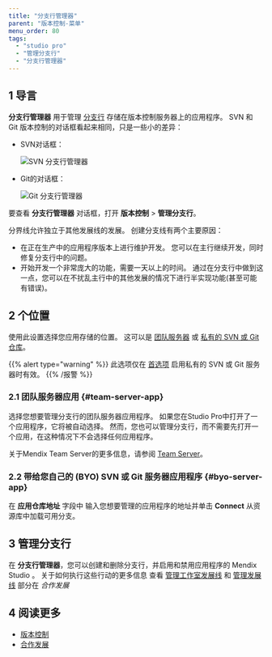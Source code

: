 ```yaml
---
title: "分支行管理器"
parent: "版本控制-菜单"
menu_order: 80
tags:
  - "studio pro"
  - "管理分支行"
  - "分支行管理器"
---
```


## 1 导言

**分支行管理器** 用于管理 [分支行](version-control#branches) 存储在版本控制服务器上的应用程序。 SVN 和 Git 版本控制的对话框看起来相同，只是一些小的差异：

*  SVN对话框：

    ![SVN 分支行管理器](attachments/version-control-menu/branch-line-manager.png)

*  Git的对话框：

    ![Git 分支行管理器](attachments/version-control-menu/git-branch-line-manager.png)

要查看 **分支行管理器** 对话框，打开 **版本控制** > **管理分支行**。

分界线允许独立于其他发展线的发展。 创建分支线有两个主要原因：

* 在正在生产中的应用程序版本上进行维护开发。 您可以在主行继续开发，同时修复分支行中的问题。
* 开始开发一个非常庞大的功能，需要一天以上的时间。 通过在分支行中做到这一点，您可以在不扰乱主行中的其他发展的情况下进行半实现功能(甚至可能有错误)。

## 2 个位置

使用此设置选择您应用存储的位置。 这可以是 [团队服务器](#team-server-app) 或 [私有的 SVN 或 Git 仓库](#byo-server-app)。

{{% alert type="warning" %}}
此选项仅在 [首选项](preferences-dialog) 启用私有的 SVN 或 Git 服务器时有效。
{{% /报警 %}}

### 2.1 团队服务器应用 {#team-server-app}

选择您想要管理分支行的团队服务器应用程序。 如果您在Studio Pro中打开了一个应用程序，它将被自动选择。 然而，您也可以管理分支行，而不需要先打开一个应用，在这种情况下不会选择任何应用程序。

关于Mendix Team Server的更多信息，请参阅 [Team Server](/developerportal/collaborate/team-server)。

### 2.2 带给您自己的 (BYO) SVN 或 Git 服务器应用程序 {#byo-server-app}

在 **应用仓库地址** 字段中 输入您想要管理的应用程序的地址并单击 **Connect** 从资源库中加载可用分支。

## 3 管理分支行

在 **分支行管理器**，您可以创建和删除分支行，并启用和禁用应用程序的 Mendix Studio 。 关于如何执行这些行动的更多信息 查看 [管理工作室发展线](collaborative-development#managing-studio) 和 [管理发展线](collaborative-development#managing-branches) 部分在 *合作发展*

## 4 阅读更多

* [版本控制](version-control)
* [合作发展](collaborative-development)
